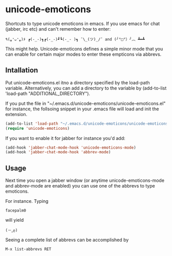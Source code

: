 # unicode-emoticons
Shortcuts to type unicode emoticons in emacs. If you use emacs for chat (jabber, irc etc) and can't remember how to enter:

```
٩(⁎❛ᴗ❛⁎)۶ ┏(-_-)┓┏(-_-)┛┗(-_-﻿ )┓ ¯\_(ツ)_/¯ and (╯°□°）╯︵ ┻━┻
```

This might help. Unicode-emoticons defines a simple minor mode that you can enable for certain major modes to enter these empticons via abbrevs.

## Intallation

Put unicode-emoticons.el itno a directory specified by the load-path variable. Alternatively, you can add a directory to the variable by (add-to-list 'load-path "ADDITIONAL_DIRECTORY").

If you put the file in "~/.emacs.d/unicode-emoticons/unicode-emoticons.el" for instance, the follsoing snippet in your .emacs file will load and init the extension.

```lisp
(add-to-list 'load-path "~/.emacs.d/unicode-emoticons/unicode-emoticons.el")
(require 'unicode-emoticons)
```

If you want to enable it for jabber for instance you'd add:

```lisp
(add-hook 'jabber-chat-mode-hook 'unicode-emoticons-mode)
(add-hook 'jabber-chat-mode-hook 'abbrev-mode)
```

## Usage

Next time you open a jabber window (or anytime unicode-emoticons-mode and abbrev-mode are enabled) you can use one of the abbrevs to type emoticons.

For instance. Typing

```
facepalm0
```

will yield

```
(－‸ლ)
```

Seeing a complete list of abbrevs can be accomplished by

```
M-x list-abbrevs RET
```
